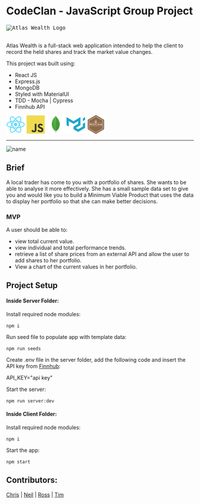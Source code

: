 # CodeClan - JavaScript Group Project

<kbd>
 <img width="250" alt="Atlas Wealth Logo" src="https://github.com/Neil-Burgoyne/Shares-Portfolio-Application/blob/main/client/public/atlaslogo.png">
 </kbd>
 <br></br>

Atlas Wealth is a full-stack web application intended to help the client to record the held shares and track the market value changes.

This project was built using:

- React JS
- Express.js
- MongoDB
- Styled with MaterialUI
- TDD - Mocha | Cypress
- Finnhub API

<span>
<img height="50px" src="https://github.com/devicons/devicon/blob/v2.15.1/icons/react/react-original.svg">
<img height="50px" src="https://github.com/devicons/devicon/blob/v2.15.1/icons/javascript/javascript-original.svg">
<img height="50px" src="https://github.com/devicons/devicon/blob/v2.15.1/icons/mongodb/mongodb-original.svg">
<img height="50px" src="https://github.com/devicons/devicon/blob/v2.15.1/icons/materialui/materialui-plain.svg">
<img height="50px" src="https://github.com/devicons/devicon/blob/v2.15.1/icons/mocha/mocha-plain.svg">
</span>

<br>
<hr>

![name](https://github.com/Neil-Burgoyne/Shares-Portfolio-Application/blob/main/Diagrams/Shares%20App%20Homepage.png)

## Brief

A local trader has come to you with a portfolio of shares. She wants to be able to analyse it more effectively. She has a small sample data set to give you and would like you to build a Minimum Viable Product that uses the data to display her portfolio so that she can make better decisions.

### MVP

A user should be able to:

- view total current value.
- view individual and total performance trends.
- retrieve a list of share prices from an external API and allow the user to add shares to her portfolio.
- View a chart of the current values in her portfolio.

## Project Setup

#### Inside Server Folder:

Install required node modules:

```
npm i
```

Run seed file to populate app with template data:

```
npm run seeds
```

Create .env file in the server folder, add the following code and insert the API key from [Finnhub](https://finnhub.io/):

API_KEY="api key"

Start the server:

```
npm run server:dev
```

#### Inside Client Folder:

Install required node modules:

```
npm i
```

Start the app:

```
npm start
```

## Contributors:

[Chris](https://github.com/doublerdiner) | [Neil](https://github.com/Neil-Burgoyne) | [Ross](https://github.com/rosscondie) | [Tim](https://github.com/TimoHenderson)
